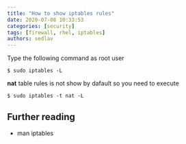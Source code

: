 ```yaml
---
title: "How to show iptables rules"
date: 2020-07-08 10:33:53
categories: [security]
tags: [firewall, rhel, iptables]
authors: sedlav
---
```


Type the following command as root user

```
$ sudo iptables -L
```

**nat** table rules is not show by dafault so you need to execute

```
$ sudo iptables -t nat -L
```

## Further reading

- man iptables
